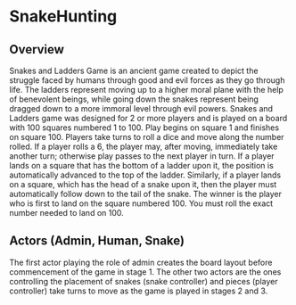 # SnakeHunting

## Overview
Snakes and Ladders Game is an ancient game created to depict the struggle faced by humans through good and evil forces as they go through life. The ladders represent moving up to a higher moral plane with the help of benevolent beings, while going down the snakes represent being dragged down to a more immoral level through evil powers. Snakes and Ladders game was designed for 2 or more players and is played on a board with 100 squares numbered 1 to 100. Play begins on square 1 and finishes on square 100. Players take turns to roll a dice and move along the number rolled. If a player rolls a 6, the player may, after moving, immediately take another turn; otherwise play passes to the next player in turn. If a player lands on a square that has the bottom of a ladder upon it, the position is automatically advanced to the top of the ladder. Similarly, if a player lands on a square, which has the head of a snake upon it, then the player must automatically follow down to the tail of the snake. The winner is the player who is first to land on the square numbered 100. You must roll the exact number needed to land on 100.

## Actors (Admin, Human, Snake)
The first actor playing the role of admin creates the board layout before commencement of the game in stage 1. The other two actors are the ones controlling the placement of snakes (snake controller) and pieces (player controller) take turns to move as the game is played in stages 2 and 3.